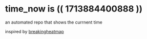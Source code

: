 # time_now is (( 1713884400888 ))

an automated repo that shows the currnent time

inspired by [breakingheatmap](https://github.com/breakingheatmap/breakingheatmap)